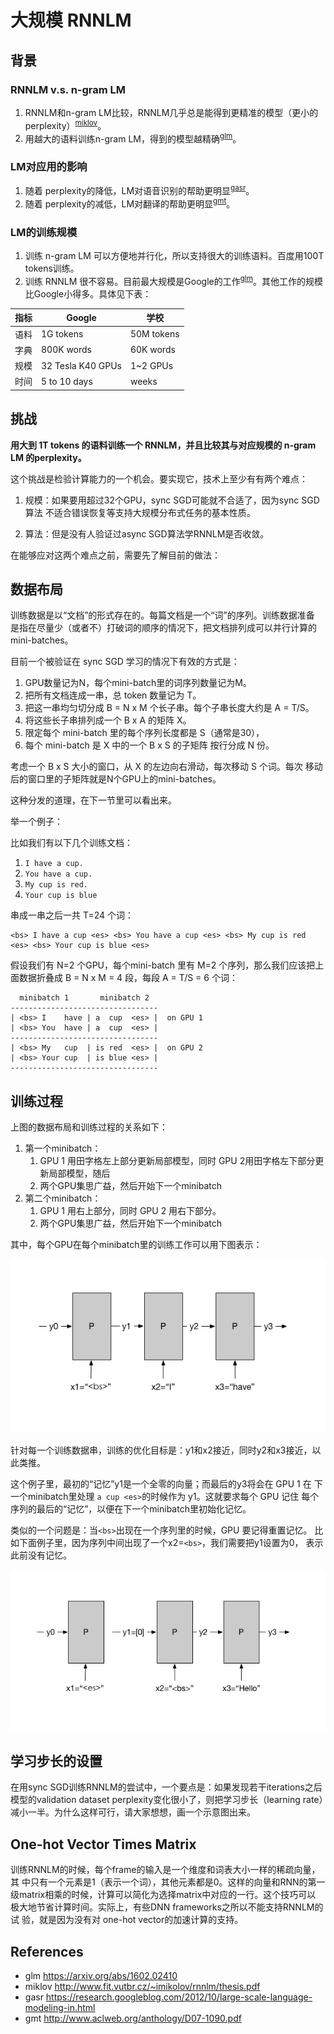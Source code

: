 # 大规模 RNNLM

## 背景

### RNNLM v.s. n-gram LM

1. RNNLM和n-gram LM比较，RNNLM几乎总是能得到更精准的模型（更小的perplexity）<sup>[miklov](#miklov)</sup>。
1. 用越大的语料训练n-gram LM，得到的模型越精确<sup>[glm](#glm)</sup>。

### LM对应用的影响

1. 随着 perplexity的降低，LM对语音识别的帮助更明显<sup>[gasr](#gasr)</sup>。
1. 随着 perplexity的减低，LM对翻译的帮助更明显<sup>[gmt](#gmt)</sup>。

### LM的训练规模

1. 训练 n-gram LM 可以方便地并行化，所以支持很大的训练语料。百度用100T tokens训练。
1. 训练 RNNLM 很不容易。目前最大规模是Google的工作<sup>[glm](#glm)</sup>。其他工作的规模比Google小得多。具体见下表：

|指标  |Google             | 学校       |
|-----|-------------------|-----------|
| 语料 |1G tokens          |50M tokens |
| 字典 |800K words         |60K words  |
| 规模 |32 Tesla K40 GPUs  |1~2 GPUs   |
| 时间 |5 to 10 days       |weeks      |

## 挑战

**用大到 1T tokens 的语料训练一个 RNNLM，并且比较其与对应规模的 n-gram
  LM 的perplexity。**

这个挑战是检验计算能力的一个机会。要实现它，技术上至少有有两个难点：

1. 规模：如果要用超过32个GPU，sync SGD可能就不合适了，因为sync SGD算法
   不适合错误恢复等支持大规模分布式任务的基本性质。

1. 算法：但是没有人验证过async SGD算法学RNNLM是否收敛。


在能够应对这两个难点之前，需要先了解目前的做法：

## 数据布局

训练数据是以“文档”的形式存在的。每篇文档是一个“词”的序列。训练数据准备
是指在尽量少（或者不）打破词的顺序的情况下，把文档排列成可以并行计算的
mini-batches。

目前一个被验证在 sync SGD 学习的情况下有效的方式是：

1. GPU数量记为N，每个mini-batch里的词序列数量记为M。
1. 把所有文档连成一串，总 token 数量记为 T。
1. 把这一串均匀切分成 B = N x M 个长子串。每个子串长度大约是 A = T/S。
1. 将这些长子串排列成一个 B x A 的矩阵 X。
1. 限定每个 mini-batch 里的每个序列长度都是 S（通常是30），
1. 每个 mini-batch 是 X 中的一个 B x S 的子矩阵 按行分成 N 份。

考虑一个 B x S 大小的窗口，从 X 的左边向右滑动，每次移动 S 个词。每次
移动后的窗口里的子矩阵就是N个GPU上的mini-batches。

这种分发的道理，在下一节里可以看出来。

举一个例子：

比如我们有以下几个训练文档：

1. `I have a cup.`
1. `You have a cup.`
1. `My cup is red.`
1. `Your cup is blue`

串成一串之后一共 T=24 个词：

```
<bs> I have a cup <es> <bs> You have a cup <es> <bs> My cup is red <es> <bs> Your cup is blue <es>
```

假设我们有 N=2 个GPU，每个mini-batch 里有 M=2 个序列，那么我们应该把上
面数据折叠成 B = N x M = 4 段，每段 A = T/S = 6 个词：

```
  minibatch 1       minibatch 2
---------------------------------
| <bs> I    have | a  cup  <es> |  on GPU 1
| <bs> You  have | a  cup  <es> |
---------------------------------
| <bs> My   cup  | is red  <es> |  on GPU 2
| <bs> Your cup  | is blue <es> |
---------------------------------
```

## 训练过程

上图的数据布局和训练过程的关系如下：

1. 第一个minibatch：
   1. GPU 1 用田字格左上部分更新局部模型，同时 GPU 2用田字格左下部分更新局部模型，随后
   1. 两个GPU集思广益，然后开始下一个minibatch
1. 第二个minibatch：
   1. GPU 1 用右上部分，同时 GPU 2 用右下部分。
   1. 两个GPU集思广益，然后开始下一个minibatch

其中，每个GPU在每个minibatch里的训练工作可以用下图表示：

<img src="rnnlm.png" />

针对每一个训练数据串，训练的优化目标是：y1和x2接近，同时y2和x3接近，以此类推。

这个例子里，最初的“记忆”y1是一个全零的向量；而最后的y3将会在 GPU 1 在
下一个minibatch里处理 `a cup <es>`的时候作为 y1。这就要求每个 GPU 记住
每个序列的最后的“记忆”，以便在下一个minibatch里初始化记忆。

类似的一个问题是：当`<bs>`出现在一个序列里的时候，GPU 要记得重置记忆。
比如下面例子里，因为序列中间出现了一个x2=`<bs>`，我们需要把y1设置为0，
表示此前没有记忆。

<img src="reset-memory.png" />

## 学习步长的设置

在用sync SGD训练RNNLM的尝试中，一个要点是：如果发现若干iterations之后
模型的validation dataset perplexity变化很小了，则把学习步长（learning
rate）减小一半。为什么这样可行，请大家想想，画一个示意图出来。

## One-hot Vector Times Matrix

训练RNNLM的时候，每个frame的输入是一个维度和词表大小一样的稀疏向量，其
中只有一个元素是1（表示一个词），其他元素都是0。这样的向量和RNN的第一
级matrix相乘的时候，计算可以简化为选择matrix中对应的一行。这个技巧可以
极大地节省计算时间。实际上，有些DNN frameworks之所以不能支持RNNLM的试
验，就是因为没有对 one-hot vector的加速计算的支持。

## References

- <a name=glm>glm</a> https://arxiv.org/abs/1602.02410
- <a name=miklov>miklov</a> http://www.fit.vutbr.cz/~imikolov/rnnlm/thesis.pdf
- <a name=gasr>gasr</a> https://research.googleblog.com/2012/10/large-scale-language-modeling-in.html
- <a name=gmt>gmt</a> http://www.aclweb.org/anthology/D07-1090.pdf
